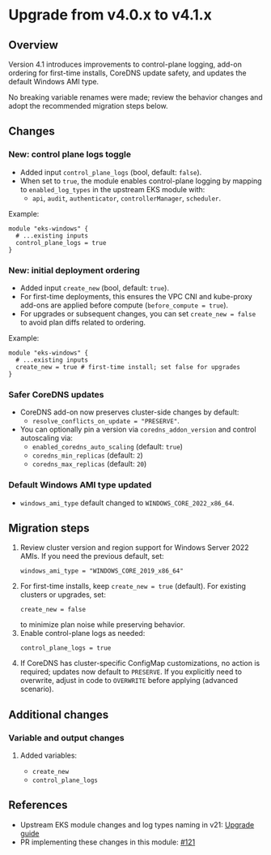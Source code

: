 # Upgrade from v4.0.x to v4.1.x

## Overview

Version 4.1 introduces improvements to control-plane logging, add-on ordering for first-time installs, CoreDNS update safety, and updates the default Windows AMI type.

No breaking variable renames were made; review the behavior changes and adopt the recommended migration steps below.

## Changes

### New: control plane logs toggle

- Added input `control_plane_logs` (bool, default: `false`).
- When set to `true`, the module enables control-plane logging by mapping to `enabled_log_types` in the upstream EKS module with:
  - `api`, `audit`, `authenticator`, `controllerManager`, `scheduler`.

Example:
```hcl
module "eks-windows" {
  # ...existing inputs
  control_plane_logs = true
}
```

### New: initial deployment ordering

- Added input `create_new` (bool, default: `true`).
- For first-time deployments, this ensures the VPC CNI and kube-proxy add-ons are applied before compute (`before_compute = true`).
- For upgrades or subsequent changes, you can set `create_new = false` to avoid plan diffs related to ordering.

Example:
```hcl
module "eks-windows" {
  # ...existing inputs
  create_new = true # first-time install; set false for upgrades
}
```

### Safer CoreDNS updates

- CoreDNS add-on now preserves cluster-side changes by default:
  - `resolve_conflicts_on_update = "PRESERVE"`.
- You can optionally pin a version via `coredns_addon_version` and control autoscaling via:
  - `enabled_coredns_auto_scaling` (default: `true`)
  - `coredns_min_replicas` (default: `2`)
  - `coredns_max_replicas` (default: `20`)

### Default Windows AMI type updated

- `windows_ami_type` default changed to `WINDOWS_CORE_2022_x86_64`.

## Migration steps

1. Review cluster version and region support for Windows Server 2022 AMIs. If you need the previous default, set:
   ```hcl
   windows_ami_type = "WINDOWS_CORE_2019_x86_64"
   ```
2. For first-time installs, keep `create_new = true` (default). For existing clusters or upgrades, set:
   ```hcl
   create_new = false
   ```
   to minimize plan noise while preserving behavior.
3. Enable control-plane logs as needed:
   ```hcl
   control_plane_logs = true
   ```
4. If CoreDNS has cluster-specific ConfigMap customizations, no action is required; updates now default to `PRESERVE`. If you explicitly need to overwrite, adjust in code to `OVERWRITE` before applying (advanced scenario).

## Additional changes

### Variable and output changes

1. Added variables:

    - `create_new`
    - `control_plane_logs`

## References

- Upstream EKS module changes and log types naming in v21: [Upgrade guide](https://github.com/terraform-aws-modules/terraform-aws-eks/blob/master/docs/UPGRADE-21.0.md)
- PR implementing these changes in this module: [#121](https://github.com/aws-terraform-module/terraform-aws-eks-windows/pull/121)


